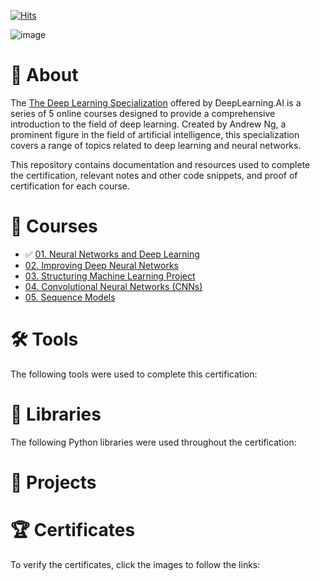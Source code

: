 [![Hits](https://hits.seeyoufarm.com/api/count/incr/badge.svg?url=https%3A%2F%2Fgithub.com%2Fmauritsvzb%2FDeepLearning.AI-Deep-Learning-Specialization%2Fblob%2Fmain%2FREADME.md&count_bg=%2379C83D&title_bg=%23555555&icon=&icon_color=%23E7E7E7&title=Repo+views&edge_flat=false)](https://hits.seeyoufarm.com)

![image](https://github.com/mauritsvzb/DeepLearning.AI-Deep-Learning-Specialization/assets/13508894/f18e7941-67dc-42ed-97d3-bc36f33736f3)

# 📄 About
The [The Deep Learning Specialization]([https://www.coursera.org/professional-certificates/ibm-data-science](https://www.coursera.org/specializations/deep-learning)) offered by DeepLearning.AI is a series of 5 online courses designed to provide a comprehensive introduction to the field of deep learning. Created by Andrew Ng, a prominent figure in the field of artificial intelligence, this specialization covers a range of topics related to deep learning and neural networks.

This repository contains documentation and resources used to complete the certification, relevant notes and other code snippets, and proof of certification for each course.

# 📑 Courses
* ✅ [01. Neural Networks and Deep Learning](https://github.com/mauritsvzb/DeepLearning.AI-Deep-Learning-Specialization/tree/main/01.%20Neural%20Networks%20and%20Deep%20Learning)
* [02. Improving Deep Neural Networks]()
* [03. Structuring Machine Learning Project]()
* [04. Convolutional Neural Networks (CNNs)]()
* [05. Sequence Models]()




# 🛠️ Tools
The following tools were used to complete this certification:

# 📖 Libraries
The following Python libraries were used throughout the certification:

# 📂 Projects

# 🏆 Certificates
To verify the certificates, click the images to follow the links:


